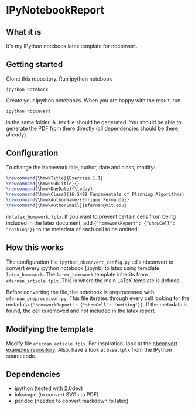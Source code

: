IPyNotebookReport
=================

## What it is

It's my IPython notebook latex template for nbconvert.

## Getting started

Clone this repository.
Run ipython notebook

    ipython notebook

Create your ipython notebooks. When you are happy with the result, run

    ipython nbconvert

in the same folder. A .tex file should be generated. You should be able to generate the PDF from there directly (all dependencies should be there already).

## Configuration

To change the homework title, author, date and class, modify:

```latex
\newcommand{\hmwkTitle}{Exercise 1.1}
\newcommand{\hmwkSubTitle}{}
\newcommand{\hmwkDueDate}{\today}
\newcommand{\hmwkClass}{16.S499 Fundamentals of Planning Algorithms}
\newcommand{\hmwkAuthorName}{Enrique Fernandez}
\newcommand{\hmwkAuthorEmail}{efernan@mit.edu}
```

in ```latex_homework.tplx```. If you want to prevent certain cells from being included in the latex document, add ```{"homeworkReport": {"showCell": "nothing"}}``` to the metadata of each cell to be omitted.

## How this works

The configuration file ```ipython_nbconvert_config.py``` tells nbconvert to convert every ipython notebook (.ipynb) to latex using template ```latex_homework```. The ```latex_homework``` template inherits from ```efernan_article.tplx```. This is where the main LaTeX template is defined.

Before converting the file, the notebook is preprocessed with ```efernan_preprocessor.py```. This file iterates through every cell looking for the metadata ```{"homeworkReport": {"showCell": "nothing"}}```. If the metadata is found, the cell is removed and not included in the latex report.


## Modifying the template

Modify file ```efernan_article.tplx```.
For inspiration, look at the [nbconvert examples repository](https://github.com/ipython/nbconvert-examples). Also, have a look at ```base.tplx``` from the IPython sourcecode.

## Dependencies

- ipython (tested with 2.0dev)
- inkscape (to convert SVGs to PDF)
- pandoc (needed to convert markdown to latex)



